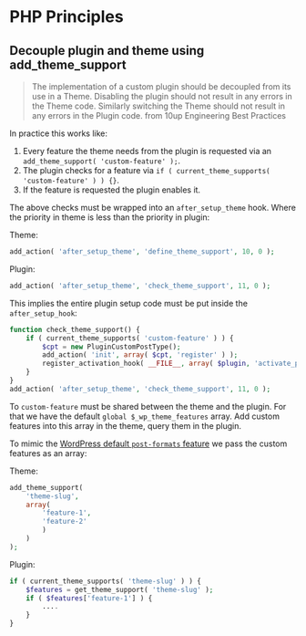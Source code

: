 # PHP Principles

## Decouple plugin and theme using add_theme_support

> The implementation of a custom plugin should be decoupled from its use in a Theme. Disabling the plugin should not result in any errors in the Theme code. Similarly switching the Theme should not result in any errors in the Plugin code.
> from 10up Engineering Best Practices

In practice this works like:

1. Every feature the theme needs from the plugin is requested via an `add_theme_support( 'custom-feature' );`. 
2. The plugin checks for a feature via `if ( current_theme_supports( 'custom-feature' ) ) {}`.
3. If the feature is requested the plugin enables it.

The above checks must be wrapped into an `after_setup_theme` hook. Where the priority in theme is less than the priority in plugin:

Theme:
```php
add_action( 'after_setup_theme', 'define_theme_support', 10, 0 );
```

Plugin:
```php
add_action( 'after_setup_theme', 'check_theme_support', 11, 0 );
```

This implies the entire plugin setup code must be put inside the `after_setup_hook`:
```php
function check_theme_support() {
	if ( current_theme_supports( 'custom-feature' ) ) {
		$cpt = new PluginCustomPostType();
		add_action( 'init', array( $cpt, 'register' ) );
		register_activation_hook( __FILE__, array( $plugin, 'activate_plugin' ) );
	} 
}
add_action( 'after_setup_theme', 'check_theme_support', 11, 0 );
```

To `custom-feature` must be shared between the theme and the plugin. For that we have the default `global $_wp_theme_features` array. Add custom features into this array in the theme, query them in the plugin.

To mimic the [WordPress default `post-formats` feature](https://developer.wordpress.org/themes/functionality/post-formats/) we pass the custom features as an array:

Theme:
```php
add_theme_support(
	'theme-slug',
	array(
		'feature-1',
		'feature-2'
		)
	)
);
```

Plugin:
```php
if ( current_theme_supports( 'theme-slug' ) ) {
	$features = get_theme_support( 'theme-slug' );
	if ( $features['feature-1'] ) {
		....
	}
}
```